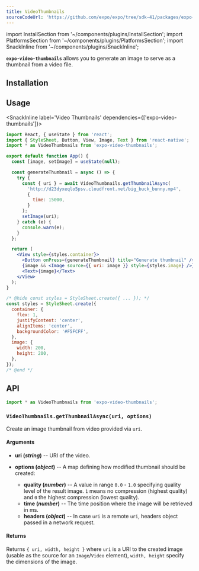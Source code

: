 ```yaml
---
title: VideoThumbnails
sourceCodeUrl: 'https://github.com/expo/expo/tree/sdk-41/packages/expo-video-thumbnails'
---
```


import InstallSection from '~/components/plugins/InstallSection';
import PlatformsSection from '~/components/plugins/PlatformsSection';
import SnackInline from '~/components/plugins/SnackInline';

**`expo-video-thumbnails`** allows you to generate an image to serve as a thumbnail from a video file.

<PlatformsSection android emulator ios simulator />

## Installation

<InstallSection packageName="expo-video-thumbnails" />

## Usage

<SnackInline label='Video Thumbnails' dependencies={['expo-video-thumbnails']}>

```jsx
import React, { useState } from 'react';
import { StyleSheet, Button, View, Image, Text } from 'react-native';
import * as VideoThumbnails from 'expo-video-thumbnails';

export default function App() {
  const [image, setImage] = useState(null);

  const generateThumbnail = async () => {
    try {
      const { uri } = await VideoThumbnails.getThumbnailAsync(
        'http://d23dyxeqlo5psv.cloudfront.net/big_buck_bunny.mp4',
        {
          time: 15000,
        }
      );
      setImage(uri);
    } catch (e) {
      console.warn(e);
    }
  };

  return (
    <View style={styles.container}>
      <Button onPress={generateThumbnail} title="Generate thumbnail" />
      {image && <Image source={{ uri: image }} style={styles.image} />}
      <Text>{image}</Text>
    </View>
  );
}

/* @hide const styles = StyleSheet.create({ ... }); */
const styles = StyleSheet.create({
  container: {
    flex: 1,
    justifyContent: 'center',
    alignItems: 'center',
    backgroundColor: '#F5FCFF',
  },
  image: {
    width: 200,
    height: 200,
  },
});
/* @end */
```

</SnackInline>

## API

```js
import * as VideoThumbnails from 'expo-video-thumbnails';
```

### `VideoThumbnails.getThumbnailAsync(uri, options)`

Create an image thumbnail from video provided via `uri`.

#### Arguments

- **uri (_string_)** -- URI of the video.

- **options (_object_)** -- A map defining how modified thumbnail should be created:

  - **quality (_number_)** -- A value in range `0.0` - `1.0` specifying quality level of the result image. `1` means no compression (highest quality) and `0` the highest compression (lowest quality).
  - **time (_number_)** -- The time position where the image will be retrieved in ms.
  - **headers (_object_)** -- In case `uri` is a remote `uri`, headers object passed in a network request.

#### Returns

Returns `{ uri, width, height }` where `uri` is a URI to the created image (usable as the source for an `Image`/`Video` element), `width, height` specify the dimensions of the image.
